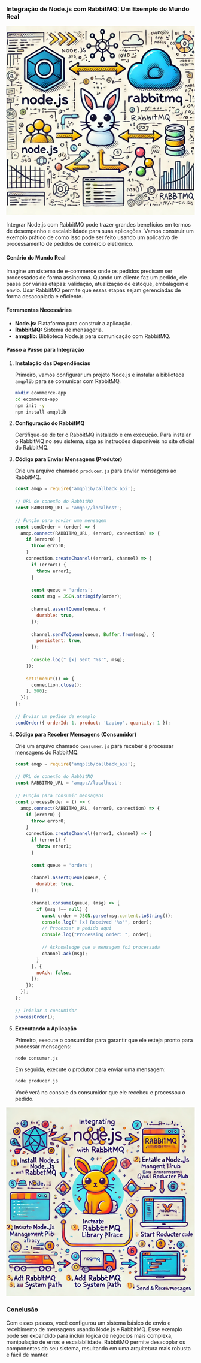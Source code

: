### Integração de Node.js com RabbitMQ: Um Exemplo do Mundo Real

![img.png](img.png)

Integrar Node.js com RabbitMQ pode trazer grandes benefícios em termos de desempenho e escalabilidade para suas
aplicações. Vamos construir um exemplo prático de como isso pode ser feito usando um aplicativo de processamento de
pedidos de comércio eletrônico.

#### Cenário do Mundo Real

Imagine um sistema de e-commerce onde os pedidos precisam ser processados de forma assíncrona. Quando um cliente faz um
pedido, ele passa por várias etapas: validação, atualização de estoque, embalagem e envio. Usar RabbitMQ permite que
essas etapas sejam gerenciadas de forma desacoplada e eficiente.

#### Ferramentas Necessárias

- **Node.js:** Plataforma para construir a aplicação.
- **RabbitMQ:** Sistema de mensageria.
- **amqplib:** Biblioteca Node.js para comunicação com RabbitMQ.

#### Passo a Passo para Integração

1. **Instalação das Dependências**

   Primeiro, vamos configurar um projeto Node.js e instalar a biblioteca `amqplib` para se comunicar com RabbitMQ.

   ```bash
   mkdir ecommerce-app
   cd ecommerce-app
   npm init -y
   npm install amqplib
   ```

2. **Configuração do RabbitMQ**

   Certifique-se de ter o RabbitMQ instalado e em execução. Para instalar o RabbitMQ no seu sistema, siga as instruções
   disponíveis no site oficial do RabbitMQ.

3. **Código para Enviar Mensagens (Produtor)**

   Crie um arquivo chamado `producer.js` para enviar mensagens ao RabbitMQ.

   ```javascript
   const amqp = require('amqplib/callback_api');

   // URL de conexão do RabbitMQ
   const RABBITMQ_URL = 'amqp://localhost';

   // Função para enviar uma mensagem
   const sendOrder = (order) => {
     amqp.connect(RABBITMQ_URL, (error0, connection) => {
       if (error0) {
         throw error0;
       }
       connection.createChannel((error1, channel) => {
         if (error1) {
           throw error1;
         }

         const queue = 'orders';
         const msg = JSON.stringify(order);

         channel.assertQueue(queue, {
           durable: true,
         });

         channel.sendToQueue(queue, Buffer.from(msg), {
           persistent: true,
         });

         console.log(" [x] Sent '%s'", msg);
       });

       setTimeout(() => {
         connection.close();
       }, 500);
     });
   };

   // Enviar um pedido de exemplo
   sendOrder({ orderId: 1, product: 'Laptop', quantity: 1 });
   ```

4. **Código para Receber Mensagens (Consumidor)**

   Crie um arquivo chamado `consumer.js` para receber e processar mensagens do RabbitMQ.

   ```javascript
   const amqp = require('amqplib/callback_api');

   // URL de conexão do RabbitMQ
   const RABBITMQ_URL = 'amqp://localhost';

   // Função para consumir mensagens
   const processOrder = () => {
     amqp.connect(RABBITMQ_URL, (error0, connection) => {
       if (error0) {
         throw error0;
       }
       connection.createChannel((error1, channel) => {
         if (error1) {
           throw error1;
         }

         const queue = 'orders';

         channel.assertQueue(queue, {
           durable: true,
         });

         channel.consume(queue, (msg) => {
           if (msg !== null) {
             const order = JSON.parse(msg.content.toString());
             console.log(" [x] Received '%s'", order);
             // Processar o pedido aqui
             console.log("Processing order: ", order);

             // Acknowledge que a mensagem foi processada
             channel.ack(msg);
           }
         }, {
           noAck: false,
         });
       });
     });
   };

   // Iniciar o consumidor
   processOrder();
   ```

5. **Executando a Aplicação**

   Primeiro, execute o consumidor para garantir que ele esteja pronto para processar mensagens:

   ```bash
   node consumer.js
   ```

   Em seguida, execute o produtor para enviar uma mensagem:

   ```bash
   node producer.js
   ```

   Você verá no console do consumidor que ele recebeu e processou o pedido.

![img_1.png](img_1.png)

### Conclusão

Com esses passos, você configurou um sistema básico de envio e recebimento de mensagens usando Node.js e RabbitMQ. Esse
exemplo pode ser expandido para incluir lógica de negócios mais complexa, manipulação de erros e escalabilidade.
RabbitMQ permite desacoplar os componentes do seu sistema, resultando em uma arquitetura mais robusta e fácil de manter.